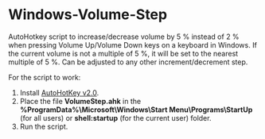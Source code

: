 # Windows-Volume-Step

AutoHotkey script to increase/decrease volume by 5 % instead of 2 % when pressing Volume Up/Volume Down keys on a keyboard in Windows. If the current volume is not a multiple of 5 %, it will be set to the nearest multiple of 5 %. Can be adjusted to any other increment/decrement step.

For the script to work:

1. Install [AutoHotKey v2.0](https://www.autohotkey.com/).
2. Place the file **VolumeStep.ahk** in the **%ProgramData%\Microsoft\Windows\Start Menu\Programs\StartUp** (for all users) or **shell:startup** (for the current user) folder.
3. Run the script.
